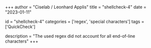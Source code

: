 
+++
author = "Ciselab / Leonhard Applis"
title = "shellcheck-4"
date = "2023-01-11"

id = "shellcheck-4"
categories = ['regex', 'special characters']
tags = ['QuickCheck']

description = "The used regex did not account for all end-of-line characters"
+++
